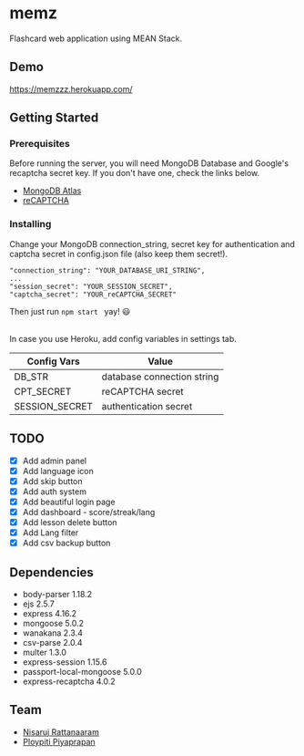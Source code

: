 # memz
Flashcard web application using MEAN Stack.

## Demo ##
https://memzzz.herokuapp.com/

## Getting Started ##

### Prerequisites ###

Before running the server, you will need MongoDB Database and Google's recaptcha secret key. If you don't have one, check the links below.
- [MongoDB Atlas](https://www.mongodb.com/cloud/atlas)
- [reCAPTCHA](https://www.google.com/recaptcha)

### Installing ###

Change your MongoDB connection_string, secret key for authentication and captcha secret in config.json file (also keep them secret!).
```
"connection_string": "YOUR_DATABASE_URI_STRING",
...
"session_secret": "YOUR_SESSION_SECRET",
"captcha_secret": "YOUR_reCAPTCHA_SECRET"
```
Then just run `npm start ` yay! :smiley:
<br><br>


In case you use Heroku, add config variables in settings tab.

| Config Vars    | Value                       |
| -------------- | --------------------------- |
| DB_STR         | database connection string  |
| CPT_SECRET     | reCAPTCHA secret            |
| SESSION_SECRET | authentication secret       |

## TODO ##
- [x] Add admin panel
- [x] Add language icon
- [x] Add skip button
- [x] Add auth system
- [x] Add beautiful login page
- [x] Add dashboard - score/streak/lang
- [x] Add lesson delete button
- [x] Add Lang filter
- [x] Add csv backup button

## Dependencies ##
- body-parser 1.18.2
- ejs 2.5.7
- express 4.16.2
- mongoose 5.0.2
- wanakana 2.3.4
- csv-parse 2.0.4
- multer 1.3.0
- express-session 1.15.6
- passport-local-mongoose 5.0.0
- express-recaptcha 4.0.2

## Team ##
- [Nisaruj Rattanaaram](https://github.com/nisaruj)
- [Ploypiti Piyaprapan](https://github.com/ploypiti)
